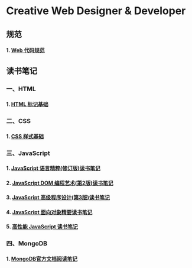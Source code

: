 # Creative Web Designer & Developer
## 规范
#### 1. [Web 代码规范](Web代码规范.md)

## 读书笔记
### 一、HTML
#### 1. [HTML 标记基础](ReadingNotes/HTML/1.HTML标记基础.md)

### 二、CSS
#### 1. [CSS 样式基础](ReadingNotes/CSS/1.CSS样式基础.md)

### 三、JavaScript
#### 1. [JavaScript 语言精粹(修订版)读书笔记](ReadingNotes/JavaScript/1.JavaScript语言精粹(修订版)读书笔记.md)
#### 2. [JavaScript DOM 编程艺术(第2版)读书笔记](ReadingNotes/JavaScript/2.JavaScriptDOM编程艺术(第2版)读书笔记.md)
#### 3. [JavaScript 高级程序设计(第3版)读书笔记](ReadingNotes/JavaScript/3.JavaScript高级程序设计(第3版)读书笔记.md)
#### 4. [JavaScript 面向对象精要读书笔记](ReadingNotes/JavaScript/4.JavaScript面向对象精要读书笔记.md)
#### 5. [高性能 JavaScript 读书笔记](ReadingNotes/JavaScript/5.高性能JavaScript读书笔记.md)

### 四、MongoDB
#### 1. [MongoDB官方文档阅读笔记](ReadingNotes/MongoDB/1.MongoDB官方文档阅读笔记.md)